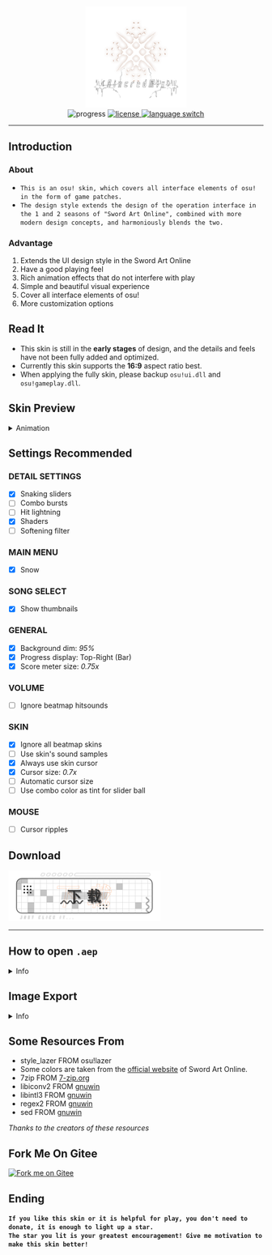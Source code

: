 <div align="center">
  <img src="https://raw.githubusercontent.com/Sendevia/sendevia.github.io/master/assets/images/s0_logo_big.png" width="200" alt="project_logo">
</div>

<div align="center">
  <img src="https://img.shields.io/badge/Progress-20%25-orange?style=flat-square" alt="progress">
  <a href="https://github.com/Sendevia/AincradMix/blob/master/LICENSE">
    <img src="https://img.shields.io/github/license/Sendevia/AincradMix.svg?color=%23FF005A&style=popout-square" alt="license">
  </a>
  <a href="https://github.com/Sendevia/AincradMix/blob/master/README.MD">
    <img src="https://img.shields.io/badge/切换为-中文-%23131313.svg?style=flat-square" alt="language switch">
  </a>
</div>

---

## Introduction

### About

- `This is an osu! skin, which covers all interface elements of osu! in the form of game patches.`
- `The design style extends the design of the operation interface in the 1 and 2 seasons of "Sword Art Online", combined with more modern design concepts, and harmoniously blends the two.`

### Advantage

1. Extends the UI design style in the Sword Art Online
2. Have a good playing feel
3. Rich animation effects that do not interfere with play
4. Simple and beautiful visual experience
5. Cover all interface elements of osu!
6. More customization options

## Read It

- This skin is still in the **early stages** of design, and the details and feels have not been fully added and optimized.
- Currently this skin supports the **16:9** aspect ratio best.
- When applying the fully skin, please backup `osu!ui.dll` and `osu!gameplay.dll`.

## Skin Preview

<details>
  <summary>Animation</summary>

<div align="center">
  <img src="https://raw.githubusercontent.com/Sendevia/sendevia.github.io/master/assets/images/s1_hit_circle_0.gif" width="220">
  <img src="https://raw.githubusercontent.com/Sendevia/sendevia.github.io/master/assets/images/s1_hit_circle_100_k.gif" width="220">
  <img src="https://raw.githubusercontent.com/Sendevia/sendevia.github.io/master/assets/images/s1_hit_circle_300.gif" width="220">
</div>
<div align="center">
  <img src="https://raw.githubusercontent.com/Sendevia/sendevia.github.io/master/assets/images/s1_hit_circle_300_g.gif" width="220">
  <img src="https://raw.githubusercontent.com/Sendevia/sendevia.github.io/master/assets/images/s1_hit_circle_300_k.gif" width="220">
</div>

</details>

## Settings Recommended

### DETAIL SETTINGS

- [x] Snaking sliders
- [ ] Combo bursts
- [ ] Hit lightning
- [x] Shaders
- [ ] Softening filter

### MAIN MENU

- [x] Snow

### SONG SELECT

- [x] Show thumbnails

### GENERAL

- [x] Background dim: _95%_
- [x] Progress display: Top-Right (Bar)
- [x] Score meter size: _0.75x_

### VOLUME

- [ ] Ignore beatmap hitsounds

### SKIN

- [x] Ignore all beatmap skins
- [ ] Use skin's sound samples
- [x] Always use skin cursor
- [x] Cursor size: _0.7x_
- [ ] Automatic cursor size
- [ ] Use combo color as tint for slider ball

### MOUSE

- [ ] Cursor ripples

## Download

[<img src="https://raw.githubusercontent.com/Sendevia/sendevia.github.io/master/assets/images/s0_button_download_1.png" width="300">](https://github.com/Sendevia/AincradMix/releases)

---

## How to open `.aep`

<details>
  <summary>Info</summary>
  
### **Notice：**

1. Recommended using `Adobe After Effects CC2019 (16.0)` or newer.
2. You **must** have the following plugins, scripts and fonts:

#### Plugins

[Saber]  
Trapcode Suite

#### Scripts

[Duik]  
[GridGuide]  

#### Fonts

[SAO-UI]  
[KD-Tramcar]  
[Aller]  
Century Gothic  

</details>

## Image Export

<details>
  <summary>Info</summary>

 1. Image export format `PNG`, channel `RGB+Alpha`, name set to composite name.
 2. Animation export format `.PNG（sequence)`, aisle `RGB+Alpha`, use the composite frame number, the name is set to `Synthetic name`, remove the file name **`_[#]`** suffix **.（Be careful, `_[#]`instead of`-[#]`or`[#]`.）**

</details>

## Some Resources From

- style_lazer FROM osu!lazer  
- Some colors are taken from the [official website](https://www.swordart-online.net/) of Sword Art Online.
- 7zip FROM [7-zip.org](https://www.7-zip.org/)
- libiconv2 FROM [gnuwin](http://gnuwin32.sourceforge.net/packages/libiconv.htm)
- libintl3 FROM [gnuwin](http://gnuwin32.sourceforge.net/packages/libintl.htm)
- regex2 FROM [gnuwin](http://gnuwin32.sourceforge.net/packages/regex.htm)
- sed FROM [gnuwin](http://gnuwin32.sourceforge.net/packages/sed.htm)

_Thanks to the creators of these resources_

## Fork Me On Gitee

[![Fork me on Gitee](https://gitee.com/sendevia/AincradMix/widgets/widget_6.svg?color=ff711e)](https://gitee.com/sendevia/AincradMix)

## Ending

  **`If you like this skin or it is helpful for play, you don't need to donate, it is enough to light up a star.`**   
  **`The star you lit is your greatest encouragement! Give me motivation to make this skin better! `**

<!-- links -->
[Saber]:https://www.videocopilot.net/blog/2016/03/new-plug-in-saber-now-available-100-free/
[Duik]:https://rainboxprod.coop/en/tools/duik/duik-download/
[GridGuide]:https://aescripts.com/gridguide-for-after-effects/
[SAO-UI]:https://fontmeme.com/fonts/sao-ui-font/
[KD-Tramcar]:https://fontmeme.com/fonts/kd-tramcar-font/
[Aller]:https://fontmeme.com/fonts/aller-font/

<!--
    ___    _                           ____  ____     
   /   |  (_)___  ______________ _____/ /  |/  (_)  __
  / /| | / / __ \/ ___/ ___/ __ `/ __  / /|_/ / / |/_/
 / ___ |/ / / / / /__/ /  / /_/ / /_/ / /  / / />  <  
/_/  |_/_/_/ /_/\___/_/   \__,_/\__,_/_/  /_/_/_/|_|  

-->
